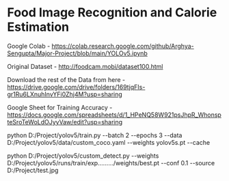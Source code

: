 # Food Image Recognition and Calorie Estimation
Google Colab - 
https://colab.research.google.com/github/Arghya-Sengupta/Major-Project/blob/main/YOLOv5.ipynb

Original Dataset - http://foodcam.mobi/dataset100.html

Download the rest of the Data from here - 
https://drive.google.com/drive/folders/169tjqFIs-gr1Ru6LXnuhInvYFi0Zhj4M?usp=sharing

Google Sheet for Training Accuracy - https://docs.google.com/spreadsheets/d/1_HPeNQ58W921psJhpR_WhonspteSroTeWoLdOJyyVaw/edit?usp=sharing

python D:/Project/yolov5/train.py --batch 2 --epochs 3 --data D:/Project/yolov5/data/custom_coco.yaml --weights yolov5s.pt --cache

python D:/Project/yolov5/custom_detect.py --weights D:/Project/yolov5/runs/train/exp........./weights/best.pt --conf 0.1 --source D:/Project/test.jpg

